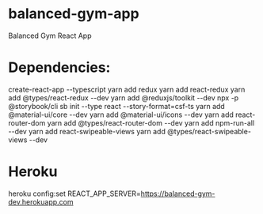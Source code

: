 # balanced-gym-app
Balanced Gym React App


# Dependencies:
create-react-app --typescript
yarn add redux
yarn add react-redux 
yarn add @types/react-redux --dev
yarn add @reduxjs/toolkit --dev
npx -p @storybook/cli sb init --type react --story-format=csf-ts
yarn add @material-ui/core --dev
yarn add @material-ui/icons --dev
yarn add react-router-dom
yarn add @types/react-router-dom --dev
yarn add npm-run-all --dev
yarn add react-swipeable-views
yarn add @types/react-swipeable-views --dev

# Heroku
heroku config:set REACT_APP_SERVER=https://balanced-gym-dev.herokuapp.com
